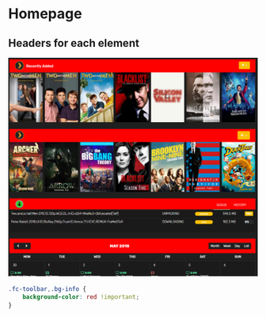 # Homepage

## Headers for each element
![img](img/homepage/Headers-for-each-element.png)
```css
.fc-toolbar,.bg-info {
    background-color: red !important;
}
```